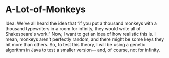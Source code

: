 # A-Lot-of-Monkeys

Idea: We've all heard the idea that “if you put a thousand monkeys with a thousand typewriters in a room for infinity, they would write all of Shakespeare's work.” Now, I want to get an idea of how realistic this is. I mean, monkeys aren't perfectly random, and there might be some keys they hit more than others. So, to test this theory, I will be using a genetic algorithm in Java to test a smaller version— and, of course, not for infinity.

